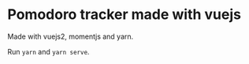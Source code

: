 # Pomodoro tracker made with vuejs

Made with vuejs2, momentjs and yarn.

Run `yarn` and `yarn serve`.
